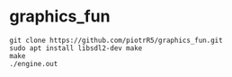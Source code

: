 # graphics_fun
```console
git clone https://github.com/piotrR5/graphics_fun.git
sudo apt install libsdl2-dev make
make
./engine.out
```
